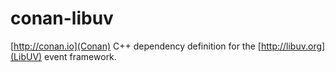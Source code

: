 # conan-libuv

[http://conan.io](Conan) C++ dependency definition for the [http://libuv.org](LibUV) event framework.
